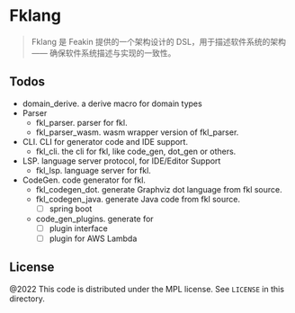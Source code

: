 # Fklang

>  Fklang 是 Feakin 提供的一个架构设计的 DSL，用于描述软件系统的架构 —— 确保软件系统描述与实现的一致性。

## Todos

- domain_derive. a derive macro for domain types
- Parser
  - fkl_parser. parser for fkl.
  - fkl_parser_wasm. wasm wrapper version of fkl_parser.
- CLI. CLI for generator code and IDE support.
  - fkl_cli. the cli for fkl, like code_gen, dot_gen or others.
- LSP. language server protocol, for IDE/Editor Support
  - fkl_lsp. language server for fkl.
- CodeGen. code generator for fkl. 
  - fkl_codegen_dot. generate Graphviz dot language from fkl source.
  - fkl_codegen_java. generate Java code from fkl source.
    - [ ] spring boot
  - code_gen_plugins. generate for 
    - [ ] plugin interface
    - [ ] plugin for AWS Lambda

## License

@2022 This code is distributed under the MPL license. See `LICENSE` in this directory.
